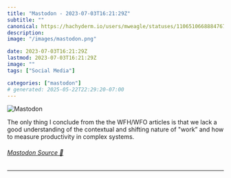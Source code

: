 ```yaml
---
title: "Mastodon - 2023-07-03T16:21:29Z"
subtitle: ""
canonical: https://hachyderm.io/users/mweagle/statuses/110651066888476742
description:
image: "/images/mastodon.png"

date: 2023-07-03T16:21:29Z
lastmod: 2023-07-03T16:21:29Z
image: ""
tags: ["Social Media"]

categories: ["mastodon"]
# generated: 2025-05-22T22:29:20-07:00
---
```

![Mastodon](/images/mastodon.png)

<p>The only thing I conclude from the the WFH/WFO articles is that we lack a good understanding of the contextual and shifting nature of &quot;work” and how to measure productivity in complex systems.</p>


###### [Mastodon Source 🐘](https://hachyderm.io/@mweagle/110651066888476742)

___
